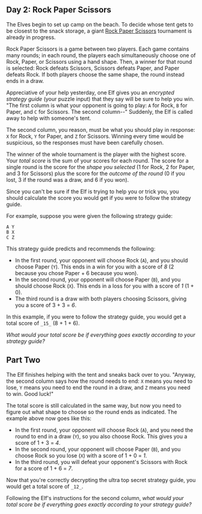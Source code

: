 
## Day 2: Rock Paper Scissors

The Elves begin to set up camp on the beach. To decide whose tent gets to be closest to the snack storage, a giant  [Rock Paper Scissors](https://en.wikipedia.org/wiki/Rock_paper_scissors)  tournament is already in progress.

Rock Paper Scissors is a game between two players. Each game contains many rounds; in each round, the players each simultaneously choose one of Rock, Paper, or Scissors using a hand shape. Then, a winner for that round is selected: Rock defeats Scissors, Scissors defeats Paper, and Paper defeats Rock. If both players choose the same shape, the round instead ends in a draw.

Appreciative of your help yesterday, one Elf gives you an  _encrypted strategy guide_  (your puzzle input) that they say will be sure to help you win. "The first column is what your opponent is going to play:  `A`  for Rock,  `B`  for Paper, and  `C`  for Scissors. The second column--" Suddenly, the Elf is called away to help with someone's tent.

The second column,  you reason, must be what you should play in response:  `X`  for Rock,  `Y`  for Paper, and  `Z`  for Scissors. Winning every time would be suspicious, so the responses must have been carefully chosen.

The winner of the whole tournament is the player with the highest score. Your  _total score_  is the sum of your scores for each round. The score for a single round is the score for the  _shape you selected_  (1 for Rock, 2 for Paper, and 3 for Scissors) plus the score for the  _outcome of the round_  (0 if you lost, 3 if the round was a draw, and 6 if you won).

Since you can't be sure if the Elf is trying to help you or trick you, you should calculate the score you would get if you were to follow the strategy guide.

For example, suppose you were given the following strategy guide:

```
A Y
B X
C Z
```

This strategy guide predicts and recommends the following:

-   In the first round, your opponent will choose Rock (`A`), and you should choose Paper (`Y`). This ends in a win for you with a score of  _8_  (2 because you chose Paper + 6 because you won).
-   In the second round, your opponent will choose Paper (`B`), and you should choose Rock (`X`). This ends in a loss for you with a score of  _1_  (1 + 0).
-   The third round is a draw with both players choosing Scissors, giving you a score of 3 + 3 =  _6_.

In this example, if you were to follow the strategy guide, you would get a total score of  `_15_`  (8 + 1 + 6).

_What would your total score be if everything goes exactly according to your strategy guide?_

## Part Two

The Elf finishes helping with the tent and sneaks back over to you. "Anyway, the second column says how the round needs to end:  `X`  means you need to lose,  `Y`  means you need to end the round in a draw, and  `Z`  means you need to win. Good luck!"

The total score is still calculated in the same way, but now you need to figure out what shape to choose so the round ends as indicated. The example above now goes like this:

-   In the first round, your opponent will choose Rock (`A`), and you need the round to end in a draw (`Y`), so you also choose Rock. This gives you a score of 1 + 3 =  _4_.
-   In the second round, your opponent will choose Paper (`B`), and you choose Rock so you lose (`X`) with a score of 1 + 0 =  _1_.
-   In the third round, you will defeat your opponent's Scissors with Rock for a score of 1 + 6 =  _7_.

Now that you're correctly decrypting the ultra top secret strategy guide, you would get a total score of  `_12_`.

Following the Elf's instructions for the second column,  _what would your total score be if everything goes exactly according to your strategy guide?_
